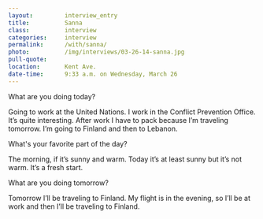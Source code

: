 ```yaml
---
layout:         interview_entry
title:          Sanna
class:          interview
categories:     interview
permalink:      /with/sanna/
photo:          /img/interviews/03-26-14-sanna.jpg
pull-quote:
location:       Kent Ave.
date-time:      9:33 a.m. on Wednesday, March 26
---
```

<p class="question">What are you doing today?</p>
<p>Going to work at the United Nations. I work in the Conflict Prevention Office. It’s quite interesting. After work I have to pack because I’m traveling tomorrow. I’m going to Finland and then to Lebanon.</p>

<p class="question">What's your favorite part of the day?</p>
<p>The morning, if it’s sunny and warm. Today it’s at least sunny but it’s not warm. It’s a fresh start.</p>

<p class="question">What are you doing tomorrow?</p>
<p>Tomorrow I’ll be traveling to Finland. My flight is in the evening, so I’ll be at work and then I’ll be traveling to Finland.</p>